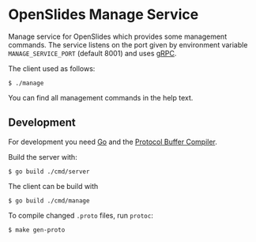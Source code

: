 # OpenSlides Manage Service

Manage service for OpenSlides which provides some management commands. The
service listens on the port given by environment variable `MANAGE_SERVICE_PORT`
(default 8001) and uses [gRPC](https://grpc.io/).

The client used as follows:

    $ ./manage

You can find all management commands in the help text.

## Development

For development you need [Go](https://golang.org/) and the [Protocol Buffer
Compiler](https://grpc.io/docs/protoc-installation/).

Build the server with:

    $ go build ./cmd/server

The client can be build with

    $ go build ./cmd/manage

To compile changed `.proto` files, run `protoc`:

    $ make gen-proto
